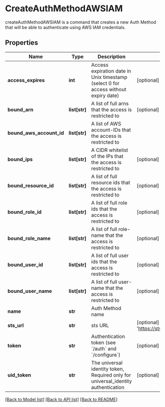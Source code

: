 # CreateAuthMethodAWSIAM

createAuthMethodAWSIAM is a command that creates a new Auth Method that will be able to authenticate using AWS IAM credentials.
## Properties
Name | Type | Description | Notes
------------ | ------------- | ------------- | -------------
**access_expires** | **int** | Access expiration date in Unix timestamp (select 0 for access without expiry date) | [optional] [default to 0]
**bound_arn** | **list[str]** | A list of full arns that the access is restricted to | [optional] 
**bound_aws_account_id** | **list[str]** | A list of AWS account-IDs that the access is restricted to | 
**bound_ips** | **list[str]** | A CIDR whitelist of the IPs that the access is restricted to | [optional] 
**bound_resource_id** | **list[str]** | A list of full resource ids that the access is restricted to | [optional] 
**bound_role_id** | **list[str]** | A list of full role ids that the access is restricted to | [optional] 
**bound_role_name** | **list[str]** | A list of full role-name that the access is restricted to | [optional] 
**bound_user_id** | **list[str]** | A list of full user ids that the access is restricted to | [optional] 
**bound_user_name** | **list[str]** | A list of full user-name that the access is restricted to | [optional] 
**name** | **str** | Auth Method name | 
**sts_url** | **str** | sts URL | [optional] [default to 'https://sts.amazonaws.com']
**token** | **str** | Authentication token (see &#x60;/auth&#x60; and &#x60;/configure&#x60;) | [optional] 
**uid_token** | **str** | The universal identity token, Required only for universal_identity authentication | [optional] 

[[Back to Model list]](../README.md#documentation-for-models) [[Back to API list]](../README.md#documentation-for-api-endpoints) [[Back to README]](../README.md)


